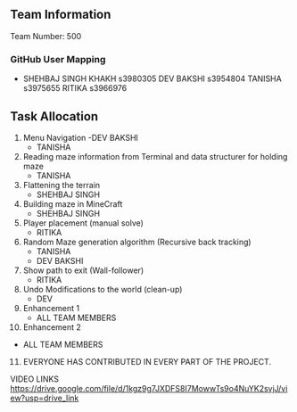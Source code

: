 ## Team Information
Team Number: 500

### GitHub User Mapping
- SHEHBAJ SINGH KHAKH s3980305
DEV BAKSHI s3954804
TANISHA s3975655
RITIKA  s3966976

## Task Allocation
1. Menu Navigation
    -DEV BAKSHI
   - TANISHA
2. Reading maze information from Terminal and data structurer for holding maze
   - TANISHA
3. Flattening the terrain
   - SHEHBAJ SINGH
4. Building maze in MineCraft
   - SHEHBAJ SINGH
5. Player placement (manual solve)
   - RITIKA
6. Random Maze generation algorithm (Recursive back tracking)
   - TANISHA
    - DEV BAKSHI
7. Show path to exit (Wall-follower)
   - RITIKA
8. Undo Modifications to the world (clean-up)
   - DEV
9. Enhancement 1
   - ALL TEAM MEMBERS
10. Enhancement 2
   - ALL TEAM MEMBERS
11.  EVERYONE HAS CONTRIBUTED IN EVERY PART OF THE PROJECT.


VIDEO LINKS  https://drive.google.com/file/d/1kgz9g7JXDFS8I7MowwTs9o4NuYK2svjJ/view?usp=drive_link